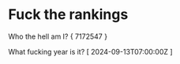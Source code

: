 # Fuck the rankings

Who the hell am I?
{ 7172547 }

What fucking year is it?
[ 2024-09-13T07:00:00Z ]
